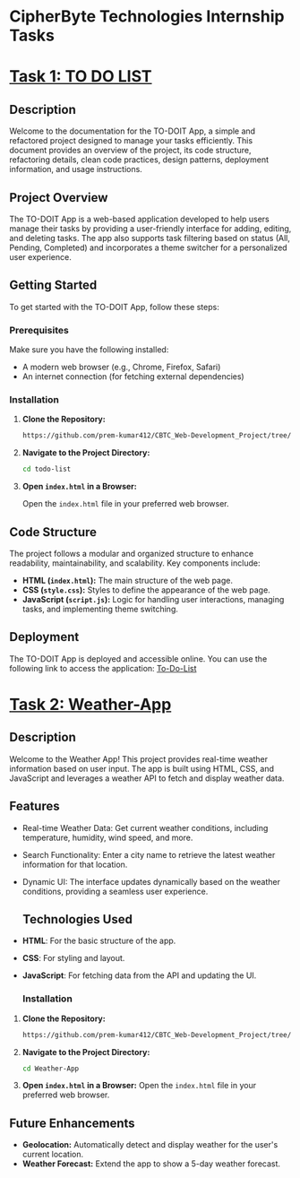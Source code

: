 CipherByte Technologies Internship Tasks
========================================

[Task 1: TO DO LIST](https://github.com/prem-kumar412/CBTC_Web-Development_Project/tree/main/To-do-list)
================================

Description
-----------

Welcome to the documentation for the TO-DOIT App, a simple and refactored project designed to manage your tasks efficiently. This document provides an overview of the project, its code structure, refactoring details, clean code practices, design patterns, deployment information, and usage instructions.

##  Project Overview

The TO-DOIT App is a web-based application developed to help users manage their tasks by providing a user-friendly interface for adding, editing, and deleting tasks. The app also supports task filtering based on status (All, Pending, Completed) and incorporates a theme switcher for a personalized user experience.

##  Getting Started

To get started with the TO-DOIT App, follow these steps:

### Prerequisites

Make sure you have the following installed:

- A modern web browser (e.g., Chrome, Firefox, Safari)
- An internet connection (for fetching external dependencies)

### Installation

1. **Clone the Repository:**

   ```bash
   https://github.com/prem-kumar412/CBTC_Web-Development_Project/tree/main/To-do-list
   ```

2. **Navigate to the Project Directory:**

   ```bash
   cd todo-list
   ```

3. **Open `index.html` in a Browser:**

   Open the `index.html` file in your preferred web browser.


## Code Structure

The project follows a modular and organized structure to enhance readability, maintainability, and scalability. Key components include:

- **HTML (`index.html`):** The main structure of the web page.
- **CSS (`style.css`):** Styles to define the appearance of the web page.
- **JavaScript (`script.js`):** Logic for handling user interactions, managing tasks, and implementing theme switching.

##  Deployment     

The TO-DOIT App is deployed and accessible online. You can use the following link to access the application: [To-Do-List](https://prem-kumar412.github.io/To-Do-List/)


[Task 2: Weather-App](https://github.com/prem-kumar412/CBTC_Web-Development_Project/tree/main/Weather-App)
================================

Description
-----------
Welcome to the Weather App! This project provides real-time weather information based on user input. The app is built using HTML, CSS, and JavaScript and leverages a weather API to fetch and display weather data.

## Features
- Real-time Weather Data: Get current weather conditions, including temperature, humidity, wind speed, and more.
- Search Functionality: Enter a city name to retrieve the latest weather information for that location.
- Dynamic UI: The interface updates dynamically based on the weather conditions, providing a seamless user experience.

  ## Technologies Used
 -  **HTML**: For the basic structure of the app.
- **CSS**: For styling and layout.
- **JavaScript**: For fetching data from the API and updating the UI.

  ### Installation

1. **Clone the Repository:**

   ```bash
   https://github.com/prem-kumar412/CBTC_Web-Development_Project/tree/main/Weather-App
   ```

2. **Navigate to the Project Directory:**

   ```bash
   cd Weather-App
   ```

3. **Open `index.html` in a Browser:**
  Open the `index.html` file in your preferred web browser.

## Future Enhancements
- **Geolocation:** Automatically detect and display weather for the user's current location.
- **Weather Forecast:** Extend the app to show a 5-day weather forecast.
